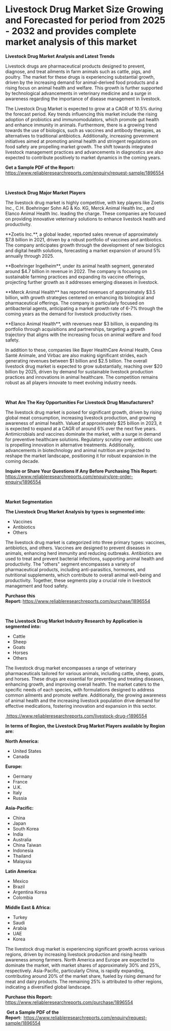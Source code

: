 <p><h1>Livestock Drug Market Size Growing and Forecasted for period from 2025 - 2032 and provides complete market analysis of this market</h1></p><p><strong>Livestock Drug Market Analysis and Latest Trends</strong></p>
<p><p>Livestock drugs are pharmaceutical products designed to prevent, diagnose, and treat ailments in farm animals such as cattle, pigs, and poultry. The market for these drugs is experiencing substantial growth, driven by the increasing demand for animal-derived food products and a rising focus on animal health and welfare. This growth is further supported by technological advancements in veterinary medicine and a surge in awareness regarding the importance of disease management in livestock.</p><p>The Livestock Drug Market is expected to grow at a CAGR of 10.5% during the forecast period. Key trends influencing this market include the rising adoption of probiotics and immunomodulators, which promote gut health and enhance immunity in animals. Furthermore, there is a growing trend towards the use of biologics, such as vaccines and antibody therapies, as alternatives to traditional antibiotics. Additionally, increasing government initiatives aimed at promoting animal health and stringent regulations on food safety are propelling market growth. The shift towards integrated livestock management practices and advancements in diagnostics are also expected to contribute positively to market dynamics in the coming years.</p></p>
<p><strong>Get a Sample PDF of the Report:&nbsp;</strong> <a href="https://www.reliableresearchreports.com/enquiry/request-sample/1896554?utm_campaign=3600&utm_medium=2&utm_source=Github&utm_content=ia&utm_term=13042025&utm_id=livestock-drug">https://www.reliableresearchreports.com/enquiry/request-sample/1896554</a></p>
<p>&nbsp;</p>
<p><strong>Livestock Drug Major Market Players</strong></p>
<p><p>The livestock drug market is highly competitive, with key players like Zoetis Inc., C.H. Boehringer Sohn AG & Ko. KG, Merck Animal Health Inc., and Elanco Animal Health Inc. leading the charge. These companies are focused on providing innovative veterinary solutions to enhance livestock health and productivity.</p><p>**Zoetis Inc.**, a global leader, reported sales revenue of approximately $7.8 billion in 2021, driven by a robust portfolio of vaccines and antibiotics. The company anticipates growth through the development of new biologics and digital health solutions, forecasting a market expansion of around 5% annually through 2025.</p><p>**Boehringer Ingelheim**, under its animal health segment, generated around $4.7 billion in revenue in 2022. The company is focusing on sustainable farming practices and expanding its vaccine offerings, projecting further growth as it addresses emerging diseases in livestock.</p><p>**Merck Animal Health** has reported revenues of approximately $3.5 billion, with growth strategies centered on enhancing its biological and pharmaceutical offerings. The company is particularly focused on antibacterial agents, anticipating a market growth rate of 6-7% through the coming years as the demand for livestock productivity rises.</p><p>**Elanco Animal Health**, with revenues near $3 billion, is expanding its portfolio through acquisitions and partnerships, targeting a growth trajectory that aligns with the increasing focus on animal welfare and food safety.</p><p>In addition to these, companies like Bayer HealthCare Animal Health, Ceva Santé Animale, and Virbac are also making significant strides, each generating revenues between $1 billion and $2.5 billion. The overall livestock drug market is expected to grow substantially, reaching over $20 billion by 2025, driven by demand for sustainable livestock production practices and innovations in animal healthcare. The competition remains robust as all players innovate to meet evolving industry needs.</p></p>
<p>&nbsp;</p>
<p><strong>What Are The Key Opportunities For Livestock Drug Manufacturers?</strong></p>
<p><p>The livestock drug market is poised for significant growth, driven by rising global meat consumption, increasing livestock production, and growing awareness of animal health. Valued at approximately $25 billion in 2023, it is expected to expand at a CAGR of around 6% over the next five years. Antimicrobials and vaccines dominate the market, with a surge in demand for preventive healthcare solutions. Regulatory scrutiny over antibiotic use is propelling innovation in alternative treatments. Additionally, advancements in biotechnology and animal nutrition are projected to reshape the market landscape, positioning it for robust expansion in the coming decade.</p></p>
<p><strong>Inquire or Share Your Questions If Any Before Purchasing This Report:</strong> <a href="https://www.reliableresearchreports.com/enquiry/pre-order-enquiry/1896554?utm_campaign=3600&utm_medium=2&utm_source=Github&utm_content=ia&utm_term=13042025&utm_id=livestock-drug">https://www.reliableresearchreports.com/enquiry/pre-order-enquiry/1896554</a></p>
<p>&nbsp;</p>
<p><strong>Market Segmentation</strong></p>
<p><strong>The Livestock Drug Market Analysis by types is segmented into:</strong></p>
<p><ul><li>Vaccines</li><li>Antibiotics</li><li>Others</li></ul></p>
<p><p>The livestock drug market is categorized into three primary types: vaccines, antibiotics, and others. Vaccines are designed to prevent diseases in animals, enhancing herd immunity and reducing outbreaks. Antibiotics are used to treat and prevent bacterial infections, supporting animal health and productivity. The "others" segment encompasses a variety of pharmaceutical products, including anti-parasitics, hormones, and nutritional supplements, which contribute to overall animal well-being and productivity. Together, these segments play a crucial role in livestock management and food safety.</p></p>
<p><strong>Purchase this Report:&nbsp;</strong><a href="https://www.reliableresearchreports.com/purchase/1896554?utm_campaign=3600&utm_medium=2&utm_source=Github&utm_content=ia&utm_term=13042025&utm_id=livestock-drug">https://www.reliableresearchreports.com/purchase/1896554</a></p>
<p>&nbsp;</p>
<p><strong>The Livestock Drug Market Industry Research by Application is segmented into:</strong></p>
<p><ul><li>Cattle</li><li>Sheep</li><li>Goats</li><li>Horses</li><li>Others</li></ul></p>
<p><p>The livestock drug market encompasses a range of veterinary pharmaceuticals tailored for various animals, including cattle, sheep, goats, and horses. These drugs are essential for preventing and treating diseases, enhancing growth, and improving overall health. The market caters to the specific needs of each species, with formulations designed to address common ailments and promote welfare. Additionally, the growing awareness of animal health and the increasing livestock population drive demand for effective medications, fostering innovation and expansion in this sector.</p></p>
<p><a href="https://www.reliableresearchreports.com/livestock-drug-r1896554?utm_campaign=3600&utm_medium=2&utm_source=Github&utm_content=ia&utm_term=13042025&utm_id=livestock-drug">&nbsp;https://www.reliableresearchreports.com/livestock-drug-r1896554</a></p>
<p><strong>In terms of Region, the Livestock Drug Market Players available by Region are:</strong></p>
<p>
    <p> <strong> North America: </strong>
        <ul>
            <li>United States</li>
            <li>Canada</li>
        </ul>
        </p> 
    <p> <strong> Europe: </strong>
        <ul>
            <li>Germany</li>
            <li>France</li>
            <li>U.K.</li>
            <li>Italy</li>
            <li>Russia</li>
        </ul>
        </p> 
    <p> <strong> Asia-Pacific: </strong>
        <ul>
            <li>China</li>
            <li>Japan</li>
            <li>South Korea</li>
            <li>India</li>
            <li>Australia</li>
            <li>China Taiwan</li>
            <li>Indonesia</li>
            <li>Thailand</li>
            <li>Malaysia</li>
        </ul>
        </p> 
    <p> <strong> Latin America: </strong>
        <ul>
            <li>Mexico</li>
            <li>Brazil</li>
            <li>Argentina Korea</li>
            <li>Colombia</li>
        </ul>
        </p> 
    <p> <strong> Middle East & Africa: </strong>
        <ul>
            <li>Turkey</li>
            <li>Saudi</li>
            <li>Arabia</li>
            <li>UAE</li>
            <li>Korea</li>
        </ul>
    </p>
    </p>
<p><p>The livestock drug market is experiencing significant growth across various regions, driven by increasing livestock production and rising health awareness among farmers. North America and Europe are expected to dominate the market, with market shares of approximately 30% and 25%, respectively. Asia-Pacific, particularly China, is rapidly expanding, contributing around 20% of the market share, fueled by rising demand for meat and dairy products. The remaining 25% is attributed to other regions, indicating a diversified global landscape.</p></p>
<p><strong>Purchase this Report: </strong><a href="https://www.reliableresearchreports.com/purchase/1896554?utm_campaign=3600&utm_medium=2&utm_source=Github&utm_content=ia&utm_term=13042025&utm_id=livestock-drug">https://www.reliableresearchreports.com/purchase/1896554</a></p>
<p>&nbsp;<strong>Get a Sample PDF of the Report:&nbsp;&nbsp;</strong><a href="https://www.reliableresearchreports.com/enquiry/request-sample/1896554?utm_campaign=3600&utm_medium=2&utm_source=Github&utm_content=ia&utm_term=13042025&utm_id=livestock-drug">https://www.reliableresearchreports.com/enquiry/request-sample/1896554</a></p>
<p><strong></strong></p>
<p><p></p><p></p><p></p></p>